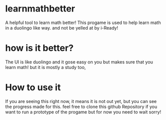 # learnmathbetter
A helpful tool to learn math better!
This progame is used to help learn math in a duolingo like way.
and not be yelled at by i-Ready!

# how is it better?

The UI is like duolingo and it gose easy on you but makes sure that you learn math!
but it is mostly a study too,

# How to use it

If you are seeing this right now, it means it is not out yet,
but you can see the progress made for this.
feel free to clone this github Repository if you want to
run a prototype of the progame
but for now you need to wait sorry!

